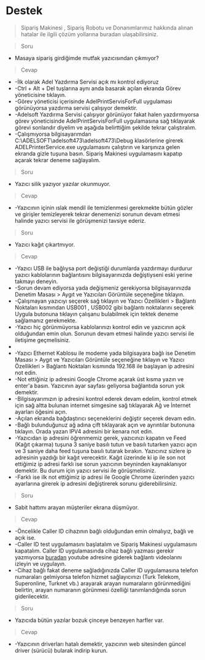 # Destek
> Sipariş Makinesi , Sipariş Robotu ve Donanımlarımız hakkında alınan hatalar ile ilgili çözüm yollarına buradan ulaşabilirsiniz.


<question>

> Soru
- Masaya sipariş girdiğimde mutfak yazıcısından çıkmıyor?

</question>

<answer> 

> Cevap

</answer>

 - -İlk olarak Adel Yazdırma Servisi açık mı kontrol ediyoruz
 - -Ctrl + Alt + Del tuşlarına aynı anda basarak açılan ekranda Görev yöneticisine tıklayın.
 - -Görev yöneticisi içerisinde AdelPrintServisForFull uygulaması görünüyorsa yazdırma servisi çalışıyor demektir. 
 - -Adelsoft Yazdırma Servisi çalışıyor görünüyor fakat halen yazdırmıyorsa görev yöneticisinde AdelPrintServisForFull uygulamasına sağ tıklayarak görevi sonlandır diyelim ve aşağıda belirttiğim şekilde tekrar çalıştıralım.
 - -Çalışmıyorsa bilgisayarımdan C:\ADELSOFT\adelsoft473\adelsoft473\Debug klasörlerine girerek ADELPrinterService.exe uygulamasını çalıştırın ve karşınıza gelen ekranda gizle tuşuna basın. Sipariş Makinesi uygulamasını kapatıp açarak tekrar deneme sağlayalım.

<question>

> Soru
- Yazıcı silik yazıyor yazılar okunmuyor.

</question>

<answer> 

> Cevap

</answer>

- -Yazıcının içinin ıslak mendil ile temizlenmesi gerekmekte bütün gözler ve girişler temizleyerek tekrar denemenizi sorunun devam etmesi halinde yazıcı servisi ile görüşmenizi tavsiye ederiz.

<question>

> Soru
- Yazıcı kağıt çıkartmıyor.

</question>

<answer> 

> Cevap

</answer>

- -Yazıcı USB ile bağlıysa port değiştiği durumlarda yazdırmayı durdurur yazıcı kablolarının bağlantısını bilgisayarınızda değiştiyseni eski yerine takmayı deneyin.
- -Sorun devam ediyorsa yada değişmeniz gerekiyorsa bilgisayarınızda Denetim Masası > Aygıt ve Yazıcıları Görüntüle seçeneğine tıklayın.
- -Çalışmayan yazıcıyı seçerek sağ tıklayın ve Yazıcı Özellikleri > Bağlantı Noktaları kısmından USB001 , USB002 gibi bağlantı noktalarını seçerek Uygula butonuna tıklayın çalışanu bulabilmek için tektek deneme sağlamanız gerekmekte. 
- -Yazıcı hiç görünmüyorsa kablolarınızı kontrol edin ve yazıcının açık olduğundan emin olun. Sorunun devam etmesi halinde yazıcı servisi ile iletişime geçmelisiniz.
- </br>
- -Yazıcı Ethernet Kablosu ile modeme yada bilgisayara bağlı ise Denetim Masası > Aygıt ve Yazıcıları Görüntüle seçeneğine tıklayın ve Yazıcı Özellikleri > Bağlantı Noktaları kısmında 192.168 ile başlayan ip adresini not edin. 
- -Not ettiğiniz ip adresini Google Chrome açarak üst kısma yazın ve enter'a basın. Yazıcının ayar sayfası geliyorsa bağlantıda sorun yok demektir. 
- -Bilgisayarımızın ip adresini kontrol ederek devam edelim, kontrol etmek için sağ altta bulunan internet simgesine sağ tıklayarak Ağ ve İnternet ayarları öğesini açın. 
- -Açılan ekranda bağdaştırıcı seçeneklerini değiştir seçerek devam edin. 
- -Bağlı bulunduğunuz ağ adına çift tıklayarak açın ve ayrıntılar butonuna tıklayın. Orada yazan IPV4 adresini bir kenara not edin. 
- -Yazıcıdan ip adresini öğrenmemiz gerek, yazıcınızı kapatın ve Feed (Kağıt çıkarma) tuşuna 3 saniye basılı tutun ve basılı tutarken yazıcı açın ve 3 saniye daha feed tuşuna basılı tutarak bırakın. Yazıcınız sizlere ip adresinin yazdığı bir kağıt verecektir. Kağıt üzerinde ki ip ile son not ettiğimiz ip adresi farklı ise sorun yazıcının beyninden kaynaklanıyor demektir. Bu durum için yazıcı servisi ile görüşmelisiniz.
- -Farklı ise ilk not ettiğimiz ip adresi ile Google Chrome üzerinden yazıcı ayarlarına girerek ip adresini değiştirerek sorunu giderebilirsiniz.


<question>

> Soru

</question>

-  Sabit hattımı arayan müşteriler ekrana düşmüyor.




<answer>

> Cevap

</answer>

- -Öncelikle Caller ID cihazının bağlı olduğundan emin olmalıyız, bağlı ve açık ise. 
- -Caller ID test uygulamasını başlatalım ve Sipariş Makinesi uygulamasını kapatalım. Caller ID uygulamasında cihaz bağlı yazması gerekir yazmıyorsa [buradan](https://www.youtube.com/watch?v=k3_RH7ep7Jk) youtube adresine giderek bağlantı videolarını izleyin ve uygulayın. 
- -Cihaz bağlı fakat deneme sağladığınızda Caller ID uygulamasına telefon numaraları gelmiyorsa telefon hizmet sağlayıcınızı (Turk Telekom, Superonline, Turknet vb.) arayarak arayan numaraların görünmediğini belirtin, arayan numaranın görünmesi özelliği tanımlandığında sorun giderilecektir.


<question>

> Soru

</question>

- Yazıcıda bütün yazılar bozuk çinceye benzeyen harfler var.

<answer> 

> Cevap

</answer>

- -Yazıcının driverları hatalı demektir, yazıcının web sitesinden güncel driver (sürücü) bularak indirip kurun. 

